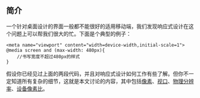 ## 简介
一个针对桌面设计的界面一般都不能很好的适用移动端，我们发现响应式设计在这个问题上可以帮我们很大的忙。下面是个典型的例子：
~~~~
<meta name="viewport" content="width=device-width,initial-scale=1">
@media screen and (max-width: 480px){
    //书写宽度不超过480px的样式
}
~~~~
假设你已经见过上面的两段代码，并且对响应式设计如何工作有些了解。但你不一定知道所有复杂的细节，这就是本文讨论的内容，其中包括[像素](https://github.com/zonghuan/viewport/blob/master/%E5%83%8F%E7%B4%A0.md)、[视口](https://github.com/zonghuan/viewport/tree/master/%E8%A7%86%E5%8F%A3)、[物理分辨率](https://github.com/zonghuan/viewport/blob/master/%E5%88%86%E8%BE%A8%E7%8E%87/%E7%89%A9%E7%90%86%E5%88%86%E8%BE%A8%E7%8E%87.md)、[设备像素比](https://github.com/zonghuan/viewport/blob/master/%E5%88%86%E8%BE%A8%E7%8E%87/%E8%AE%BE%E5%A4%87%E5%83%8F%E7%B4%A0%E6%AF%94.md)。

